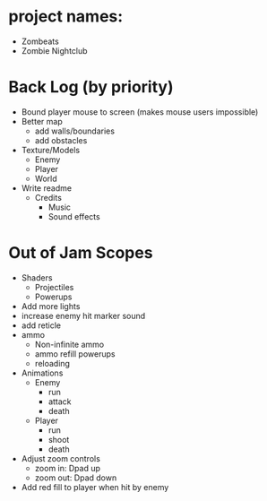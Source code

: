 # project names: 
- Zombeats
- Zombie Nightclub

# Back Log (by priority)
- Bound player mouse to screen (makes mouse users impossible)
- Better map
  - add walls/boundaries
  - add obstacles 
- Texture/Models
  - Enemy
  - Player
  - World
- Write readme
  - Credits
    - Music
    - Sound effects

# Out of Jam Scopes
- Shaders
  - Projectiles
  - Powerups
- Add more lights
- increase enemy hit marker sound
- add reticle
- ammo
  - Non-infinite ammo
  - ammo refill powerups
  - reloading
- Animations
  - Enemy 
    - run
    - attack
    - death
  - Player
    - run
    - shoot
    - death
- Adjust zoom controls
  - zoom in: Dpad up
  - zoom out: Dpad down
- Add red fill to player when hit by enemy